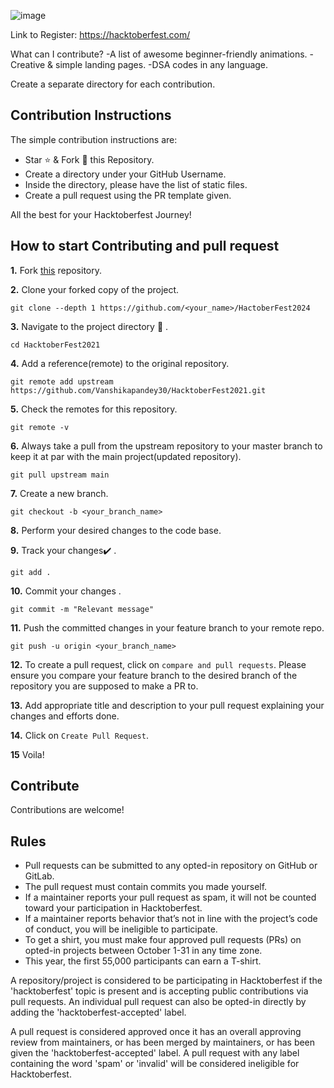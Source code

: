![image](https://github.com/user-attachments/assets/a6aee016-71e8-4f04-9e8e-1ed57761959b)

Link to Register: https://hacktoberfest.com/

What can I contribute?
-A list of awesome beginner-friendly animations.
-Creative & simple landing pages.
-DSA codes in any language.

Create a separate directory for each contribution.
## Contribution Instructions
The simple contribution instructions are:

- Star ⭐ & Fork 🍴 this Repository.
- Create a directory under your GitHub Username.
- Inside the directory, please have the list of static files.
- Create a pull request using the PR template given.

All the best for your Hacktoberfest Journey!

## How to start Contributing and pull request

**1.**  Fork [this](https://github.com/Vanshikapandey30/HacktoberFest2024.git) repository.

**2.**  Clone your forked copy of the project.

```
git clone --depth 1 https://github.com/<your_name>/HactoberFest2024
```

**3.** Navigate to the project directory :file_folder: .

```
cd HacktoberFest2021
```

**4.** Add a reference(remote) to the original repository.

```
git remote add upstream https://github.com/Vanshikapandey30/HacktoberFest2021.git
```

**5.** Check the remotes for this repository.
```
git remote -v
```

**6.** Always take a pull from the upstream repository to your master branch to keep it at par with the main project(updated repository).

```
git pull upstream main
```

**7.** Create a new branch.

```
git checkout -b <your_branch_name>
```

**8.** Perform your desired changes to the code base.


**9.** Track your changes:heavy_check_mark: .

```
git add . 
```

**10.** Commit your changes .

```
git commit -m "Relevant message"
```

**11.** Push the committed changes in your feature branch to your remote repo.
```
git push -u origin <your_branch_name>
```

**12.** To create a pull request, click on `compare and pull requests`. Please ensure you compare your feature branch to the desired branch of the repository you are supposed to make a PR to.


**13.** Add appropriate title and description to your pull request explaining your changes and efforts done.


**14.** Click on `Create Pull Request`.


**15** Voila!

## Contribute
Contributions are welcome! 

## Rules
- Pull requests can be submitted to any opted-in repository on GitHub or GitLab.
- The pull request must contain commits you made yourself.
- If a maintainer reports your pull request as spam, it will not be counted toward your participation in Hacktoberfest.
- If a maintainer reports behavior that’s not in line with the project’s code of conduct, you will be ineligible to participate.
- To get a shirt, you must make four approved pull requests (PRs) on opted-in projects between October 1-31 in any time zone.
- This year, the first 55,000 participants can earn a T-shirt.

A repository/project is considered to be participating in Hacktoberfest if the 'hacktoberfest' topic is present and is accepting public contributions via pull requests. An individual pull request can also be opted-in directly by adding the 'hacktoberfest-accepted' label.

A pull request is considered approved once it has an overall approving review from maintainers, or has been merged by maintainers, or has been given the 'hacktoberfest-accepted' label. A pull request with any label containing the word 'spam' or 'invalid' will be considered ineligible for Hacktoberfest.
